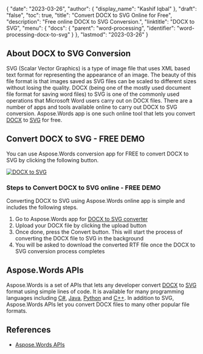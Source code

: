 {
  "date": "2023-03-26",
  "author": {
    "display_name": "Kashif Iqbal"
  },
  "draft": "false",
  "toc": true,
  "title": "Convert DOCX to SVG Online for Free",
  "description": "Free online DOCX to SVG Conversion.",
  "linktitle": "DOCX to SVG",
  "menu": {
    "docs": {
      "parent": "word-processing",
      "identifier": "word-processing-docx-to-svg"
    }
  },
  "lastmod": "2023-03-26"
}

## About DOCX to SVG Conversion

SVG (Scalar Vector Graphics) is a type of image file that uses XML based text format for representing the appearance of an image. The beauty of this file format is that images saved as SVG files can be scaled to different sizes without losing the quality. DOCX (being one of the mostly used document file format for saving word files) to SVG is one of the commonly used operations that Microsoft Word users carry out on DOCX files. There are a number of apps and tools available online to carry out DOCX to SVG conversion. Aspose.Words app is one such online tool that lets you convert [DOCX](/word-processing/docx/) to [SVG](/page-description-language/svg/) for free.


## Convert DOCX to SVG - FREE DEMO

You can use Aspose.Words conversion app for FREE to convert DOCX to SVG by clicking the following button. 

[![DOCX to SVG](../docx-to-svg.png?width=120px&height=60px)](https://products.aspose.app/words/conversion/docx-to-svg)


### Steps to Convert DOCX to SVG online - FREE DEMO

Converting DOCX to SVG using Aspose.Words online app is simple and includes the following steps.

1. Go to Aspose.Words app for [DOCX to SVG converter](https://products.aspose.app/words/conversion/docx-to-svg)
1. Upload your DOCX file by clicking the upload button
1. Once done, press the Convert button. This will start the process of converting the DOCX file to SVG in the background
1. You will be asked to download the converted RTF file once the DOCX to SVG conversion process completes

## Aspose.Words APIs

Aspose.Words is a set of APIs that lets any developer convert [DOCX](/word-processing/docx/) to [SVG](/page-description-language/svg/) format using simple lines of code. It is available for many programming languages including [C#](/programming/cs/), [Java](/programming/java/), [Python](/programming/py/) and [C++](/programming/cpp/). In addition to SVG, Aspose.Words APIs let you convert DOCX files to many other popular file formats.

## References

 * [Aspose.Words APIs](https://products.aspose.com/words/)
